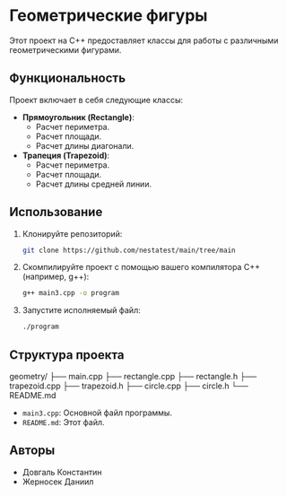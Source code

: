 # Геометрические фигуры

Этот проект на C++ предоставляет классы для работы с различными геометрическими фигурами.

## Функциональность

Проект включает в себя следующие классы:

* **Прямоугольник (Rectangle)**:
    * Расчет периметра.
    * Расчет площади.
    * Расчет длины диагонали.
* **Трапеция (Trapezoid)**:
    * Расчет периметра.
    * Расчет площади.
    * Расчет длины средней линии.

## Использование

1.  Клонируйте репозиторий:

    ```bash
    git clone https://github.com/nestatest/main/tree/main
    ```

2.  Скомпилируйте проект с помощью вашего компилятора C++ (например, g++):

    ```bash
    g++ main3.cpp -o program
    ```

3.  Запустите исполняемый файл:

    ```bash
    ./program
    ```

## Структура проекта

geometry/
├── main.cpp
├── rectangle.cpp
├── rectangle.h
├── trapezoid.cpp
├── trapezoid.h
├── circle.cpp
├── circle.h
└── README.md


* `main3.cpp`: Основной файл программы.
* `README.md`: Этот файл.

## Авторы

* Довгаль Константин
* Жерносек Даниил

